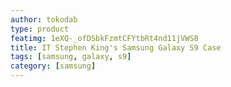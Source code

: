 ```yaml
---
author: tokodab
type: product
featimg: 1eXQ-_ofDSbkFzmtCFYtbRt4nd11jVWS8
title: IT Stephen King's Samsung Galaxy S9 Case
tags: [samsung, galaxy, s9]
category: [samsung]
---
```

